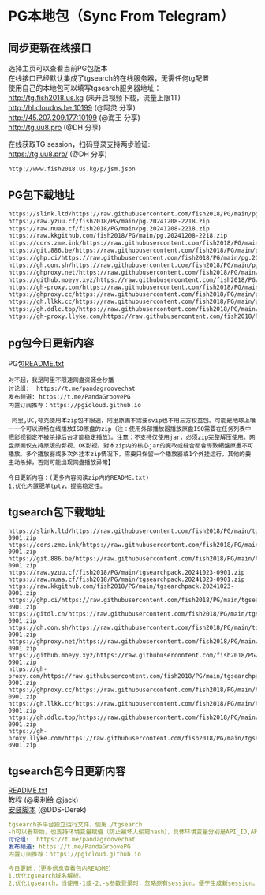 # PG本地包（Sync From Telegram）

## 同步更新在线接口
选择主页可以查看当前PG包版本  
在线接口已经默认集成了tgsearch的在线服务器，无需任何tg配置  
使用自己的本地包可以填写tgsearch服务器地址：  
http://tg.fish2018.us.kg (未开启视频下载，流量上限1T)  
http://hl.cloudns.be:10199  (@阿灵 分享)  
http://45.207.209.177:10199  (@海王 分享)  
http://tg.uu8.pro  (@DH 分享)  

在线获取TG session，扫码登录支持两步验证:  
https://tg.uu8.pro/ (@DH 分享)  

```
http://www.fish2018.us.kg/p/jsm.json
```

## PG包下载地址
```bash
https://slink.ltd/https://raw.githubusercontent.com/fish2018/PG/main/pg.20241208-2218.zip
https://raw.yzuu.cf/fish2018/PG/main/pg.20241208-2218.zip
https://raw.nuaa.cf/fish2018/PG/main/pg.20241208-2218.zip
https://raw.kkgithub.com/fish2018/PG/main/pg.20241208-2218.zip
https://cors.zme.ink/https://raw.githubusercontent.com/fish2018/PG/main/pg.20241208-2218.zip
https://git.886.be/https://raw.githubusercontent.com/fish2018/PG/main/pg.20241208-2218.zip
https://ghp.ci/https://raw.githubusercontent.com/fish2018/PG/main/pg.20241208-2218.zip
https://gh.con.sh/https://raw.githubusercontent.com/fish2018/PG/main/pg.20241208-2218.zip
https://ghproxy.net/https://raw.githubusercontent.com/fish2018/PG/main/pg.20241208-2218.zip
https://github.moeyy.xyz/https://raw.githubusercontent.com/fish2018/PG/main/pg.20241208-2218.zip
https://gh-proxy.com/https://raw.githubusercontent.com/fish2018/PG/main/pg.20241208-2218.zip
https://ghproxy.cc/https://raw.githubusercontent.com/fish2018/PG/main/pg.20241208-2218.zip
https://gh.llkk.cc/https://raw.githubusercontent.com/fish2018/PG/main/pg.20241208-2218.zip
https://gh.ddlc.top/https://raw.githubusercontent.com/fish2018/PG/main/pg.20241208-2218.zip
https://gh-proxy.llyke.com/https://raw.githubusercontent.com/fish2018/PG/main/pg.20241208-2218.zip
```

## pg包今日更新内容
PG包[README.txt](http://www.fish2018.us.kg/p/README.txt)  
```text
对不起，我是阿里不限速网盘资源全秒播
讨论组:  https://t.me/pandagroovechat
发布频道: https://t.me/PandaGroovePG                                                                                   
内置订阅推荐：https://pgicloud.github.io

 阿里,UC,夸克使用本zip包不限速，阿里原画不需要svip也不用三方权益包。可能是地球上唯一一个可以流畅在线播放ISO原盘的zip（注：使用外部播放器播放原盘ISO需要在任务列表中把影视锁定不被杀掉后台才能稳定播放）。注意：不支持仅使用jar，必须zip完整解压使用。网盘原画仅支持原版的影视、OK影视。對本zip内的核心jar的魔改或縫合都會導致網盤原畫不可播放。多个播放器或多次外挂本zip情况下，需要只保留一个播放器或1个外挂运行，其他的要主动杀掉，否则可能出现网盘播放异常】

今日更新内容：(更多内容阅读zip内的README.txt)
1.优化内置肥羊tptv，提高稳定性。
```

## tgsearch包下载地址
```shell
https://slink.ltd/https://raw.githubusercontent.com/fish2018/PG/main/tgsearchpack.20241023-0901.zip
https://cors.zme.ink/https://raw.githubusercontent.com/fish2018/PG/main/tgsearchpack.20241023-0901.zip
https://git.886.be/https://raw.githubusercontent.com/fish2018/PG/main/tgsearchpack.20241023-0901.zip
https://raw.yzuu.cf/fish2018/PG/main/tgsearchpack.20241023-0901.zip
https://raw.nuaa.cf/fish2018/PG/main/tgsearchpack.20241023-0901.zip
https://raw.kkgithub.com/fish2018/PG/main/tgsearchpack.20241023-0901.zip
https://ghp.ci/https://raw.githubusercontent.com/fish2018/PG/main/tgsearchpack.20241023-0901.zip
https://gitdl.cn/https://raw.githubusercontent.com/fish2018/PG/main/tgsearchpack.20241023-0901.zip
https://gh.con.sh/https://raw.githubusercontent.com/fish2018/PG/main/tgsearchpack.20241023-0901.zip
https://ghproxy.net/https://raw.githubusercontent.com/fish2018/PG/main/tgsearchpack.20241023-0901.zip
https://github.moeyy.xyz/https://raw.githubusercontent.com/fish2018/PG/main/tgsearchpack.20241023-0901.zip
https://gh-proxy.com/https://raw.githubusercontent.com/fish2018/PG/main/tgsearchpack.20241023-0901.zip
https://ghproxy.cc/https://raw.githubusercontent.com/fish2018/PG/main/tgsearchpack.20241023-0901.zip
https://gh.llkk.cc/https://raw.githubusercontent.com/fish2018/PG/main/tgsearchpack.20241023-0901.zip
https://gh.ddlc.top/https://raw.githubusercontent.com/fish2018/PG/main/tgsearchpack.20241023-0901.zip
https://gh-proxy.llyke.com/https://raw.githubusercontent.com/fish2018/PG/main/tgsearchpack.20241023-0901.zip
```

## tgsearch包今日更新内容
[README.txt](http://www.fish2018.us.kg/README.txt)    
[教程](https://github.com/fish2018/lib) (@奥利给 @jack)  
[安装脚本](https://github.com/DDS-Derek/alist-tvbox-script)  (@DDS-Derek)  

```yaml
tgsearch多平台独立运行文件，使用./tgsearch
-h可以看帮助，也支持环境变量赋值（防止被坏人偷窥hash），具体环境变量分别是API_ID,API_HASH,STRINGSESSION,API_PROXY,API_SESSION_V1,CACHE_DIR。
讨论组:  https://t.me/pandagroovechat
发布频道: https://t.me/PandaGroovePG
内置订阅推荐：https://pgicloud.github.io

今日更新：（更多信息查看包内README）
1.优化tgsearch域名解析。
2.优化tgsearch，当使用-1或-2,-s参数登录时，忽略原有session。便于生成新session。v1session容易失效，建议用-1方式多获取几个，每个设备单独使用。
```
